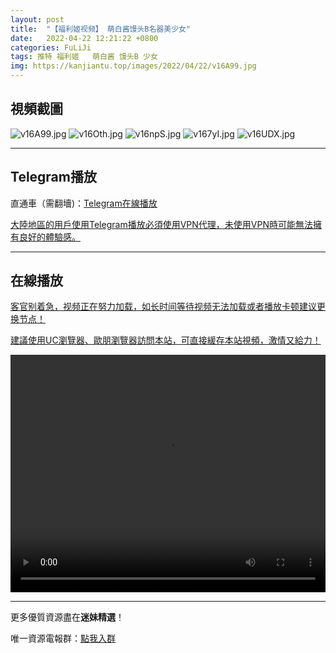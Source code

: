```yaml
---
layout: post
title:  "【福利姬视频】 萌白酱馒头B名器美少女"
date:   2022-04-22 12:21:22 +0800
categories: FuLiJi
tags: 推特 福利姬   萌白酱 馒头B 少女
img: https://kanjiantu.top/images/2022/04/22/v16A99.jpg
---
```



## 視頻截圖

![v16A99.jpg](https://kanjiantu.top/images/2022/04/22/v16A99.jpg)
![v16Oth.jpg](https://kanjiantu.top/images/2022/04/22/v16Oth.jpg)
![v16npS.jpg](https://kanjiantu.top/images/2022/04/22/v16npS.jpg)
![v167yI.jpg](https://kanjiantu.top/images/2022/04/22/v167yI.jpg)
![v16UDX.jpg](https://kanjiantu.top/images/2022/04/22/v16UDX.jpg)

* * *
## Telegram播放

直通車（需翻墻)：[Telegram在線播放](https://t.me/mimeijingxuan/805)


<u>大陸地區的用戶使用Telegram播放必須使用VPN代理，未使用VPN時可能無法擁有良好的體驗感。</u> 
* * *
## 在線播放
<u>客官别着急，视频正在努力加载，如长时间等待视频无法加载或者播放卡顿建议更换节点！</u>

<u>建議使用UC瀏覽器、歐朋瀏覽器訪問本站，可直接緩存本站視頻，激情又給力！</u>
<center><video src="https://cdn.publer.io/uploads/videos/62615357db27976ad2176052/7dd5247cb0d80293b8c3976f5a2f9ea2.mp4" width="100%" height="380px" controls="controls"></video></center>

* * *
更多優質資源盡在**迷妹精選**！

唯一資源電報群：[點我入群](https://t.me/mimeijingxuan)


